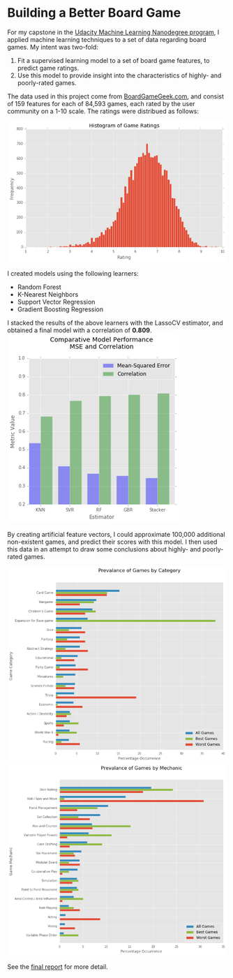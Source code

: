 # Building a Better Board Game

For my capstone in the [Udacity Machine Learning Nanodegree program](https://www.udacity.com/course/machine-learning-engineer-nanodegree--nd009), I applied machine learning techniques to a set of data regarding board games. My intent was two-fold:

1. Fit a supervised learning model to a set of board game features, to predict game ratings.
2. Use this model to provide insight into the characteristics of highly- and poorly-rated games.

The data used in this project come from [BoardGameGeek.com](http://www.boardgamegeek.com/browse/boardgame), and consist of 159 features for each of 84,593 games, each rated by the user community on a 1-10 scale. The ratings were distribued as follows:

![Distribution of Games by Rating](https://raw.githubusercontent.com/rcalme/udacity-capstone/master/img/rating_distribution.png)

I created models using the following learners:
* Random Forest
* K-Nearest Neighbors
* Support Vector Regression
* Gradient Boosting Regression

I stacked the results of the above learners with the LassoCV estimator, and obtained a final model with a correlation of **0.809**.
![Comparative performance of models](https://raw.githubusercontent.com/rcalme/udacity-capstone/master/img/comparative_model_performance.png)

By creating artificial feature vectors, I could approximate 100,000 additional non-existent games, and predict their scores with this model. I then used this data in an attempt to draw some conclusions about highly- and poorly-rated games.

![By category](https://raw.githubusercontent.com/rcalme/udacity-capstone/master/img/by_category.png)
![By mechanic](https://raw.githubusercontent.com/rcalme/udacity-capstone/master/img/by_mechanic.png)

See the [final report](https://raw.githubusercontent.com/rcalme/udacity-capstone/master/Report/Report.pdf) for more detail.
